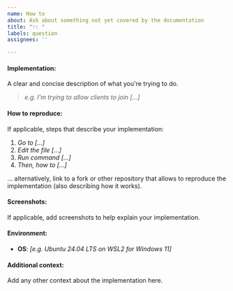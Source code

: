 ```yaml
---
name: How to
about: Ask about something not yet covered by the documentation
title: "❔: "
labels: question
assignees: ''

---
```


#### Implementation:

A clear and concise description of what you're trying to do.

> *e.g. I'm trying to allow clients to join [...]*

#### How to reproduce:

If applicable, steps that describe your implementation:

1. *Go to [...]*
2. *Edit the file [...]*
3. *Run command [...]*
4. *Then, how to [...]*

 ... alternatively, link to a fork or other repository that allows to reproduce the implementation (also describing how it works).

#### Screenshots:

If applicable, add screenshots to help explain your implementation.

#### Environment:

- **OS**: *[e.g. Ubuntu 24.04 LTS on WSL2 for Windows 11]*

#### Additional context:

Add any other context about the implementation here.
